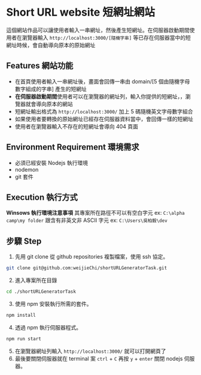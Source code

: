# Short URL website 短網址網站
這個網站作品可以讓使用者輸入一串網址，然後產生短網址。在伺服器啟動期間使用者在瀏覽器輸入 `http://localhost:3000/[隨機字串]` 等已存在伺服器當中的短網址時候，會自動導向原本的原始網址

## Features 網站功能
* 在首頁使用者輸入一串網址後，畫面會回傳一串由 domain/[5 個由隨機字母數字組成的字串] 產生的短網址
* **在伺服器啟動期間**使用者可以在瀏覽器的網址列，輸入你提供的短網址，，瀏覽器就會導向原本的網站
* 短網址輸出格式為 `http://localhost:3000/` 加上 5 碼隨機英文字母數字組合
* 如果使用者要轉換的原始網址已經存在伺服器資料當中，會回傳一樣的短網址
* 使用者在瀏覽器輸入不存在的短網址會導向 404 頁面

## Environment Requirement 環境需求
* 必須已經安裝 Nodejs 執行環境
* nodemon
* git 套件

## Execution 執行方式
**Winsows 執行環境注意事項**
    其專案所在路徑不可以有空白字元 ex: `C:\alpha camp\my folder` 跟含有非英文非 ASCII 字元 ex: `C:\Users\吳柏毅\dev`

## 步驟 Step
1. 先用 git clone 從 github repositories 複製檔案，使用 ssh 協定。
```sh
git clone git@github.com:weijieChi/shortURLGeneratorTask.git
```
2. 進入專案所在目錄
```sh
cd ./shortURLGeneratorTask
```
3. 使用 npm 安裝執行所需的套件。
```sh
npm install
```
4. 透過 npm 執行伺服器程式。
```sh
npm run start
```
5. 在瀏覽器網址列輸入 `http://localhost:3000/` 就可以打開網頁了
6. 最後要關閉伺服器就在 terminal 案 `ctrl` + `C` 再按 `y` + `enter` 關閉 nodejs 伺服器。